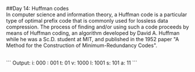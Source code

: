 ##Day 14: Huffman codes
<br/>
In computer science and information theory, a Huffman code is a particular type of optimal prefix code that is commonly used for lossless data compression. The process of finding and/or using such a code proceeds by means of Huffman coding, an algorithm developed by David A. Huffman while he was a Sc.D. student at MIT, and published in the 1952 paper "A Method for the Construction of Minimum-Redundancy Codes".

<br/>
```
Output:
i: 000
 : 001
t: 01
v: 1000
l: 1001
s: 101
a: 11
```
